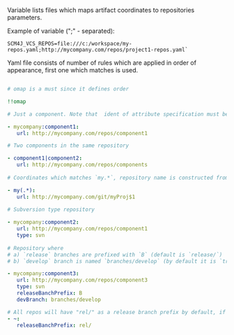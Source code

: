Variable lists files which maps artifact coordinates to repositories parameters.

Example of variable (";" - separated): 

```
SCM4J_VCS_REPOS=file:///c:/workspace/my-repos.yaml;http://mycompany.com/repos/project1-repos.yaml`
```

Yaml file consists of number of rules which are applied in order of appearance, first one which matches is used.

```yaml

# omap is a must since it defines order

!!omap

# Just a component. Note that  ident of attribute specification must be at least three spaces

- mycompany:component1: 
   url: http://mycompany.com/repos/component1

# Two components in the same repository

- component1|component2:
   url: http://mycompany.com/repos/components
  
# Coordinates which matches `my.*`, repository name is constructed from repository name using regular expression

- my(.*):
   url: http://mycompany.com/git/myProj$1
  
# Subversion type repository

- mycompany:component2:
   url: http://mycompany.com/repos/component1
   type: svn
  
# Repository where 
# a) `release` branches are prefixed with `B` (default is `release/`) 
# b) `develop` branch is named `branches/develop` (by default it is `trunk` or `master` according to the repository type).

- mycompany:component3:
   url: http://mycompany.com/repos/component3
   type: svn
   releaseBanchPrefix: B
   devBranch: branches/develop

# All repos will have "rel/" as a release branch prefix by default, if not specified above
- ~:
   releaseBanchPrefix: rel/

```
